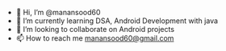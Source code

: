 - 👋 Hi, I’m @manansood60
- 🌱 I’m currently learning DSA, Android Development with java 
- 💞️ I’m looking to collaborate on Android projects
- 📫 How to reach me manansood60@gmail.com

<!---
manansood60/manansood60 is a ✨ special ✨ repository because its `README.md` (this file) appears on your GitHub profile.
You can click the Preview link to take a look at your changes.
--->
